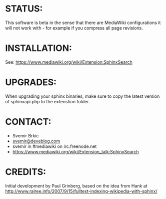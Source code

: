 STATUS:
======

This software is beta in the sense that there are MediaWiki configurations
it will not work with - for example if you compress all page revisions.

INSTALLATION:
============

See: https://www.mediawiki.org/wiki/Extension:SphinxSearch

UPGRADES:
========

When upgrading your sphinx binaries, make sure to copy the latest version
of sphinxapi.php to the extenstion folder.

CONTACT:
=======

* Svemir Brkic
* svemir@deveblog.com
* svemir in #mediawiki on irc.freenode.net
* https://www.mediawiki.org/wiki/Extension_talk:SphinxSearch

CREDITS:
=======

Initial development by Paul Grinberg, based on the idea from Hank at
http://www.ralree.info/2007/9/15/fulltext-indexing-wikipedia-with-sphinx/
